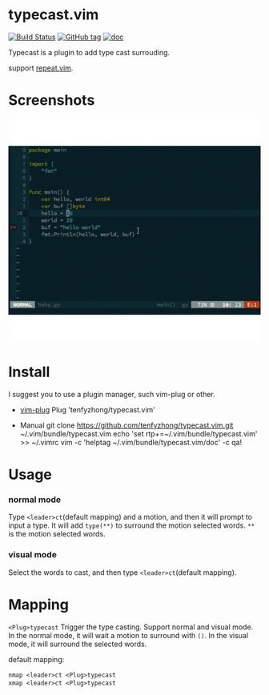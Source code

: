 # typecast.vim
[![Build Status](https://travis-ci.org/tenfyzhong/typecast.vim.svg?branch=master)](https://travis-ci.org/tenfyzhong/typecast.vim)
[![GitHub tag](https://img.shields.io/github/tag/tenfyzhong/typecast.vim.svg)](https://github.com/tenfyzhong/typecast.vim/tags)
[![doc](https://img.shields.io/badge/doc-%3Ah%20typecast-yellow.svg?style=flat)](https://github.com/tenfyzhong/typecast.vim/blob/master/doc/typecast.txt)

Typecast is a plugin to add type cast surrouding. 

support [repeat.vim](https://github.com/tpope/vim-repeat/). 

# Screenshots
![screenshot](https://github.com/tenfyzhong/typecast.vim/blob/develop/.resource/typecast1.gif)

# Install
I suggest you to use a plugin manager, such vim-plug or other.
- [vim-plug](https://github.com/junegunn/vim-plug) 
  Plug 'tenfyzhong/typecast.vim' 

- Manual 
  git clone https://github.com/tenfyzhong/typecast.vim.git ~/.vim/bundle/typecast.vim
  echo 'set rtp+=~/.vim/bundle/typecast.vim' >> ~/.vimrc
  vim -c 'helptag ~/.vim/bundle/typecast.vim/doc' -c qa!

# Usage
### normal mode
Type `<leader>ct`(default mapping) and a motion, and then it will prompt to
input a type. It will add `type(**)` to surround the motion selected words.
`**` is the motion selected words. 

### visual mode
Select the words to cast, and then type `<leader>ct`(default mapping).


# Mapping
`<Plug>typecast`
Trigger the type casting. Support normal and visual mode. In the normal mode, 
it will wait a motion to surround with `()`. In the visual mode, it will 
surround the selected words. 

default mapping: 
```viml
nmap <leader>ct <Plug>typecast
xmap <leader>ct <Plug>typecast
```


